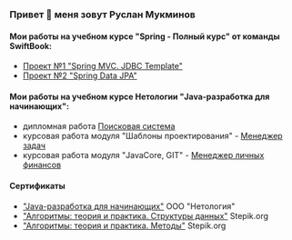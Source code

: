 ### Привет 👋 меня зовут Руслан Мукминов

#### Мои работы на учебном курсе "Spring - Полный курс" от команды SwiftBook:
- [Проект №1 "Spring MVC. JDBC Template"](https://github.com/RuslanMukminov/Test_SpringMVC_JDBC-Template)
- [Проект №2 "Spring Data JPA"](https://github.com/RuslanMukminov/Project_Hibernate_JPA)

#### Мои работы на учебном курсе Нетологии "Java-разработка для начинающих":
- дипломная работа [Поисковая система](https://github.com/RuslanMukminov/Diplom)
- курсовая работа модуля "Шаблоны проектирования" - [Менеджер задач](https://github.com/RuslanMukminov/CourseworkTaskManager)
- курсовая работа модуля "JavaCore, GIT" - [Менеджер личных финансов](https://github.com/RuslanMukminov/JavaCore_Coursework)

#### Сертификаты
- ["Java-разработка для начинающих"](https://github.com/RuslanMukminov/RuslanMukminov/blob/main/certificate.pdf) ООО "Нетология"
- ["Алгоритмы: теория и практика. Структуры данных"](https://github.com/RuslanMukminov/RuslanMukminov/blob/main/stepik-certificate-1547-0fa7034.pdf) Stepik.org
- ["Алгоритмы: теория и практика. Методы"](https://github.com/RuslanMukminov/RuslanMukminov/blob/main/stepik-certificate-217-6e5032b.pdf) Stepik.org
